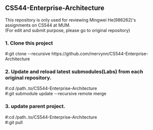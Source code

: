 ## CS544-Enterprise-Architecture
This repository is only used for reviewing Mingwei He(986262)'s assignments on CS544 at MUM.<br/>
(For edit and submit purpose, please go to original repository)

<h3>1. Clone this project</h3>
#:git clone --recursive https://github.com/mervynn/CS544-Enterprise-Architecture

<h3>2. Update and reload latest submodules(Labs) from each original repository.</h3>
#:cd /path..to/CS544-Enterprise-Architecture<br/>
#:git submodule update --recursive remote merge

<h3>3. update parent project.</h3>
#:cd /path..to/CS544-Enterprise-Architecture<br/>
#:git pull

